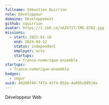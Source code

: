 ```yaml
---
fullname: Sébastien Quirrion
role: Développeur
domaine: Développement
github: squirrion
avatar: https://i.ibb.co/x6ZX71T/IMG-0782.jpg
missions:
  - start: 2021-01-18
    end: 2024-04-12
    status: independent
    employer: octo
    startups:
      - france-numerique-ensemble
startups:
  - france-numerique-ensemble
badges:
  - segur
uuid: 40200f49-747a-41f4-952e-4a095c885c8a
---
```

Développeur Web
